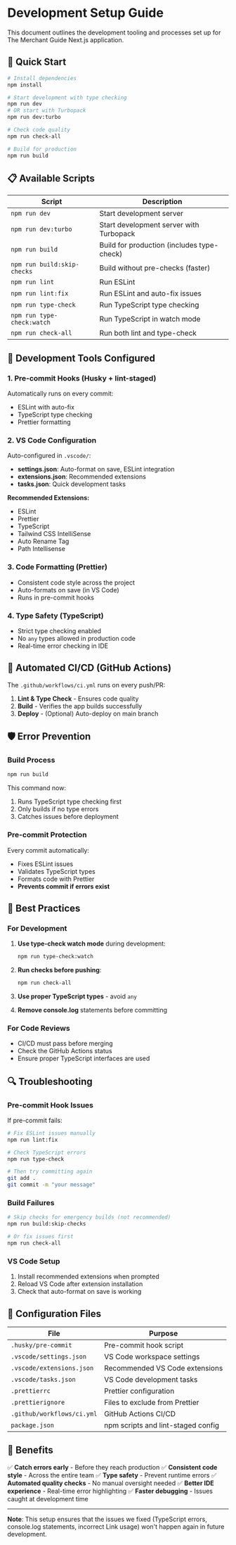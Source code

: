 # Development Setup Guide

This document outlines the development tooling and processes set up for The Merchant Guide Next.js application.

## 🚀 Quick Start

```bash
# Install dependencies
npm install

# Start development with type checking
npm run dev
# OR start with Turbopack
npm run dev:turbo

# Check code quality
npm run check-all

# Build for production
npm run build
```

## 📋 Available Scripts

| Script | Description |
|--------|-------------|
| `npm run dev` | Start development server |
| `npm run dev:turbo` | Start development server with Turbopack |
| `npm run build` | Build for production (includes type-check) |
| `npm run build:skip-checks` | Build without pre-checks (faster) |
| `npm run lint` | Run ESLint |
| `npm run lint:fix` | Run ESLint and auto-fix issues |
| `npm run type-check` | Run TypeScript type checking |
| `npm run type-check:watch` | Run TypeScript in watch mode |
| `npm run check-all` | Run both lint and type-check |

## 🔧 Development Tools Configured

### 1. Pre-commit Hooks (Husky + lint-staged)
Automatically runs on every commit:
- ESLint with auto-fix
- TypeScript type checking
- Prettier formatting

### 2. VS Code Configuration
Auto-configured in `.vscode/`:
- **settings.json**: Auto-format on save, ESLint integration
- **extensions.json**: Recommended extensions
- **tasks.json**: Quick development tasks

**Recommended Extensions:**
- ESLint
- Prettier
- TypeScript
- Tailwind CSS IntelliSense
- Auto Rename Tag
- Path Intellisense

### 3. Code Formatting (Prettier)
- Consistent code style across the project
- Auto-formats on save (in VS Code)
- Runs in pre-commit hooks

### 4. Type Safety (TypeScript)
- Strict type checking enabled
- No `any` types allowed in production code
- Real-time error checking in IDE

## 🤖 Automated CI/CD (GitHub Actions)

The `.github/workflows/ci.yml` runs on every push/PR:

1. **Lint & Type Check** - Ensures code quality
2. **Build** - Verifies the app builds successfully
3. **Deploy** - (Optional) Auto-deploy on main branch

## 🛡️ Error Prevention

### Build Process
```bash
npm run build
```
This command now:
1. Runs TypeScript type checking first
2. Only builds if no type errors
3. Catches issues before deployment

### Pre-commit Protection
Every commit automatically:
- Fixes ESLint issues
- Validates TypeScript types
- Formats code with Prettier
- **Prevents commit if errors exist**

## 🎯 Best Practices

### For Development
1. **Use type-check watch mode** during development:
   ```bash
   npm run type-check:watch
   ```

2. **Run checks before pushing**:
   ```bash
   npm run check-all
   ```

3. **Use proper TypeScript types** - avoid `any`

4. **Remove console.log** statements before committing

### For Code Reviews
- CI/CD must pass before merging
- Check the GitHub Actions status
- Ensure proper TypeScript interfaces are used

## 🔍 Troubleshooting

### Pre-commit Hook Issues
If pre-commit fails:
```bash
# Fix ESLint issues manually
npm run lint:fix

# Check TypeScript errors
npm run type-check

# Then try committing again
git add .
git commit -m "your message"
```

### Build Failures
```bash
# Skip checks for emergency builds (not recommended)
npm run build:skip-checks

# Or fix issues first
npm run check-all
```

### VS Code Setup
1. Install recommended extensions when prompted
2. Reload VS Code after extension installation
3. Check that auto-format on save is working

## 📁 Configuration Files

| File | Purpose |
|------|---------|
| `.husky/pre-commit` | Pre-commit hook script |
| `.vscode/settings.json` | VS Code workspace settings |
| `.vscode/extensions.json` | Recommended VS Code extensions |
| `.vscode/tasks.json` | VS Code development tasks |
| `.prettierrc` | Prettier configuration |
| `.prettierignore` | Files to exclude from Prettier |
| `.github/workflows/ci.yml` | GitHub Actions CI/CD |
| `package.json` | npm scripts and lint-staged config |

## 🎉 Benefits

✅ **Catch errors early** - Before they reach production
✅ **Consistent code style** - Across the entire team
✅ **Type safety** - Prevent runtime errors
✅ **Automated quality checks** - No manual oversight needed
✅ **Better IDE experience** - Real-time error highlighting
✅ **Faster debugging** - Issues caught at development time

---

**Note**: This setup ensures that the issues we fixed (TypeScript errors, console.log statements, incorrect Link usage) won't happen again in future development.